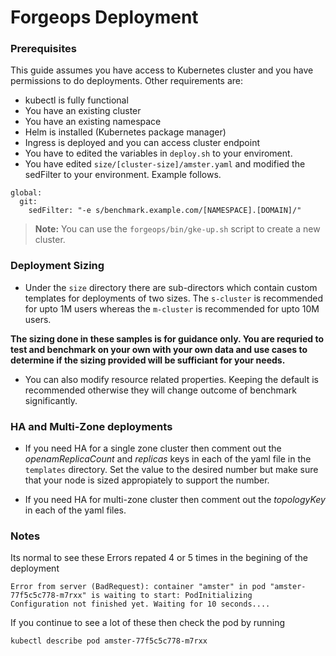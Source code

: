 # Forgeops Deployment

### Prerequisites
This guide assumes you have access to Kubernetes cluster and you have permissions to do deployments. 
Other requirements are:
 - kubectl is fully functional
 - You have an existing cluster
 - You have an existing namespace
 - Helm is installed (Kubernetes package manager)
 - Ingress is deployed and you can access cluster endpoint
 - You have to edited the variables in `deploy.sh` to your enviroment.
 - You have edited  `size/[cluster-size]/amster.yaml` and modified the sedFilter to your environment. Example follows. 
 
```
global:
  git:
    sedFilter: "-e s/benchmark.example.com/[NAMESPACE].[DOMAIN]/"
```

> **Note:** You can use the `forgeops/bin/gke-up.sh` script to create a new cluster.  
  
### Deployment Sizing

- Under the `size` directory there are sub-directors which contain custom templates for deployments of two sizes.  The `s-cluster` is recommended for upto 1M users whereas the `m-cluster` is recommended for upto 10M users. 

**The sizing done in these samples is for guidance only.  You are requried to test and benchmark on your own with your own data and use cases to determine if the sizing provided will be sufficiant for your needs.**


- You can also modify resource related properties.  Keeping the default is
recommended otherwise they will change outcome of benchmark significantly.

### HA and Multi-Zone deployments
- If you need HA for a single zone cluster then comment out the *openamReplicaCount* and *replicas* keys in each of the yaml file in the `templates` directory.  Set the value to the desired number but make sure that your node is sized appropiately to support the number.

- If you need HA for multi-zone cluster then comment out the *topologyKey* in each of the yaml files. 

### Notes
Its normal to see these Errors repated 4 or 5 times in the begining of the deployment
```
Error from server (BadRequest): container "amster" in pod "amster-77f5c5c778-m7rxx" is waiting to start: PodInitializing
Configuration not finished yet. Waiting for 10 seconds....
```
If you continue to see a lot of these then check the pod by running
```
kubectl describe pod amster-77f5c5c778-m7rxx
```
